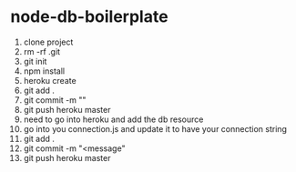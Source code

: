 # node-db-boilerplate
1. clone project
2. rm -rf .git
3. git init
4. npm install
5. heroku create <app name>
6. git add .
7. git commit -m "<whatever your message>"
8. git push heroku master
9. need to go into heroku and add the db resource
10. go into you connection.js and update it to have your connection string
11. git add .
12. git commit -m "<message"
13. git push heroku master
